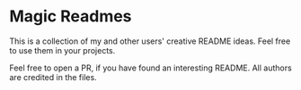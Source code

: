 # Magic Readmes
This is a collection of my and other users' creative README ideas. Feel free to use them in your projects.

Feel free to open a PR, if you have found an interesting README. All authors are credited in the files.